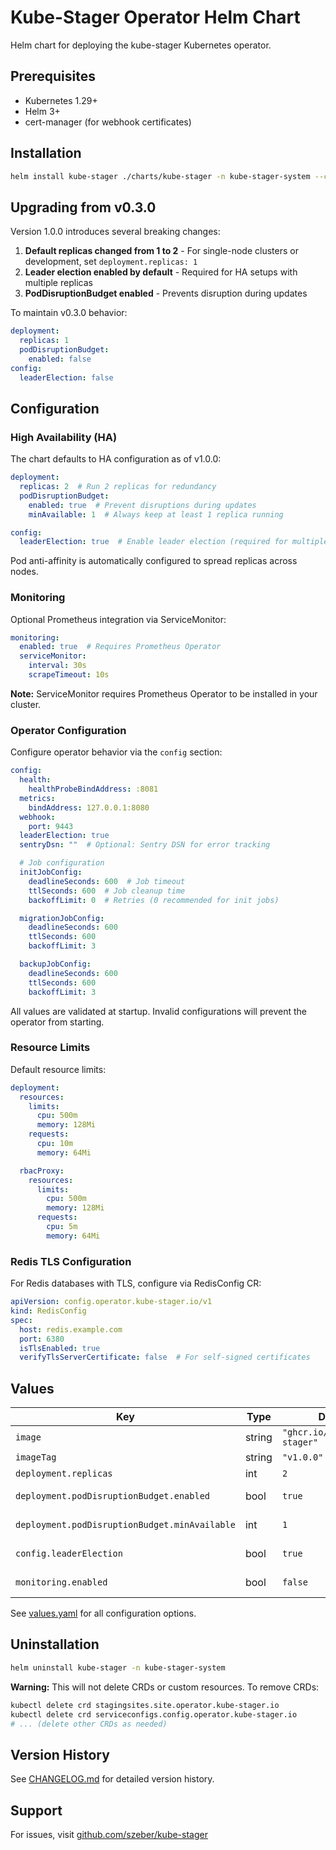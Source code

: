 # Kube-Stager Operator Helm Chart

Helm chart for deploying the kube-stager Kubernetes operator.

## Prerequisites

- Kubernetes 1.29+
- Helm 3+
- cert-manager (for webhook certificates)

## Installation

```bash
helm install kube-stager ./charts/kube-stager -n kube-stager-system --create-namespace
```

## Upgrading from v0.3.0

Version 1.0.0 introduces several breaking changes:

1. **Default replicas changed from 1 to 2** - For single-node clusters or development, set `deployment.replicas: 1`
2. **Leader election enabled by default** - Required for HA setups with multiple replicas
3. **PodDisruptionBudget enabled** - Prevents disruption during updates

To maintain v0.3.0 behavior:

```yaml
deployment:
  replicas: 1
  podDisruptionBudget:
    enabled: false
config:
  leaderElection: false
```

## Configuration

### High Availability (HA)

The chart defaults to HA configuration as of v1.0.0:

```yaml
deployment:
  replicas: 2  # Run 2 replicas for redundancy
  podDisruptionBudget:
    enabled: true  # Prevent disruptions during updates
    minAvailable: 1  # Always keep at least 1 replica running

config:
  leaderElection: true  # Enable leader election (required for multiple replicas)
```

Pod anti-affinity is automatically configured to spread replicas across nodes.

### Monitoring

Optional Prometheus integration via ServiceMonitor:

```yaml
monitoring:
  enabled: true  # Requires Prometheus Operator
  serviceMonitor:
    interval: 30s
    scrapeTimeout: 10s
```

**Note:** ServiceMonitor requires Prometheus Operator to be installed in your cluster.

### Operator Configuration

Configure operator behavior via the `config` section:

```yaml
config:
  health:
    healthProbeBindAddress: :8081
  metrics:
    bindAddress: 127.0.0.1:8080
  webhook:
    port: 9443
  leaderElection: true
  sentryDsn: ""  # Optional: Sentry DSN for error tracking

  # Job configuration
  initJobConfig:
    deadlineSeconds: 600  # Job timeout
    ttlSeconds: 600  # Job cleanup time
    backoffLimit: 0  # Retries (0 recommended for init jobs)

  migrationJobConfig:
    deadlineSeconds: 600
    ttlSeconds: 600
    backoffLimit: 3

  backupJobConfig:
    deadlineSeconds: 600
    ttlSeconds: 600
    backoffLimit: 3
```

All values are validated at startup. Invalid configurations will prevent the operator from starting.

### Resource Limits

Default resource limits:

```yaml
deployment:
  resources:
    limits:
      cpu: 500m
      memory: 128Mi
    requests:
      cpu: 10m
      memory: 64Mi

  rbacProxy:
    resources:
      limits:
        cpu: 500m
        memory: 128Mi
      requests:
        cpu: 5m
        memory: 64Mi
```

### Redis TLS Configuration

For Redis databases with TLS, configure via RedisConfig CR:

```yaml
apiVersion: config.operator.kube-stager.io/v1
kind: RedisConfig
spec:
  host: redis.example.com
  port: 6380
  isTlsEnabled: true
  verifyTlsServerCertificate: false  # For self-signed certificates
```

## Values

| Key | Type | Default | Description |
|-----|------|---------|-------------|
| `image` | string | `"ghcr.io/szeber/kube-stager"` | Operator image |
| `imageTag` | string | `"v1.0.0"` | Image tag |
| `deployment.replicas` | int | `2` | Number of replicas |
| `deployment.podDisruptionBudget.enabled` | bool | `true` | Enable PodDisruptionBudget |
| `deployment.podDisruptionBudget.minAvailable` | int | `1` | Minimum available pods |
| `config.leaderElection` | bool | `true` | Enable leader election |
| `monitoring.enabled` | bool | `false` | Enable ServiceMonitor |

See [values.yaml](values.yaml) for all configuration options.

## Uninstallation

```bash
helm uninstall kube-stager -n kube-stager-system
```

**Warning:** This will not delete CRDs or custom resources. To remove CRDs:

```bash
kubectl delete crd stagingsites.site.operator.kube-stager.io
kubectl delete crd serviceconfigs.config.operator.kube-stager.io
# ... (delete other CRDs as needed)
```

## Version History

See [CHANGELOG.md](CHANGELOG.md) for detailed version history.

## Support

For issues, visit [github.com/szeber/kube-stager](https://github.com/szeber/kube-stager/issues)
